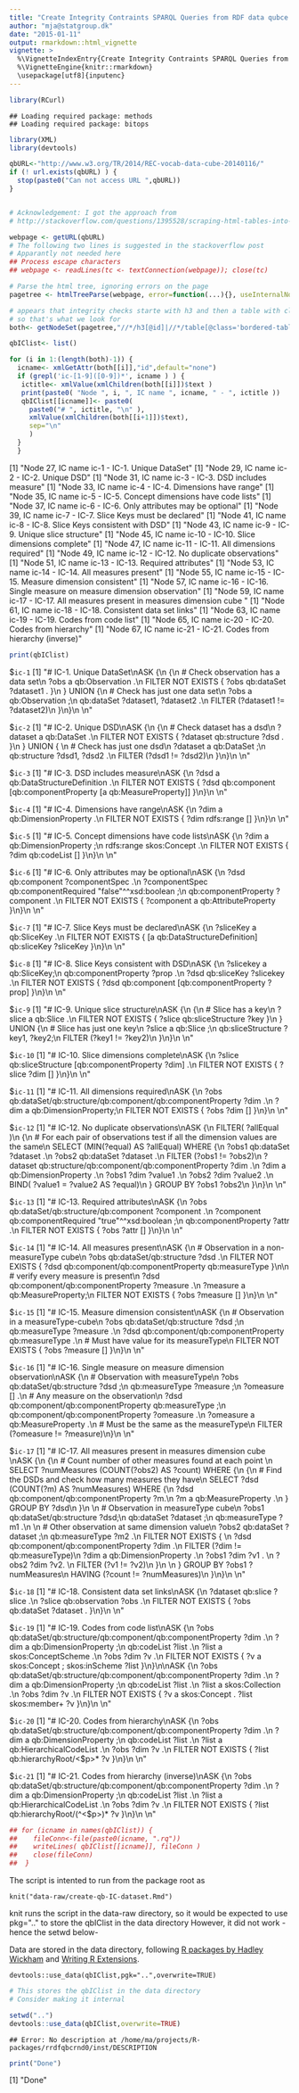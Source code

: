 ```yaml
---
title: "Create Integrity Contraints SPARQL Queries from RDF data qubce definition"
author: "mja@statgroup.dk"
date: "2015-01-11"
output: rmarkdown::html_vignette
vignette: >
  %\VignetteIndexEntry{Create Integrity Contraints SPARQL Queries from RDF data qubce definition}
  %\VignetteEngine{knitr::rmarkdown}
  \usepackage[utf8]{inputenc}
---
```



```r
library(RCurl)
```

```
## Loading required package: methods
## Loading required package: bitops
```

```r
library(XML)
library(devtools)

qbURL<-"http://www.w3.org/TR/2014/REC-vocab-data-cube-20140116/"
if (! url.exists(qbURL) ) {
  stop(paste0("Can not access URL ",qbURL))
}


# Acknowledgement: I got the approach from
# http://stackoverflow.com/questions/1395528/scraping-html-tables-into-r-data-frames-using-the-xml-package?lq=1

webpage <- getURL(qbURL)
# The following two lines is suggested in the stackoverflow post
# Apparantly not needed here
## Process escape characters
## webpage <- readLines(tc <- textConnection(webpage)); close(tc)

# Parse the html tree, ignoring errors on the page
pagetree <- htmlTreeParse(webpage, error=function(...){}, useInternalNodes = TRUE)

# appears that integrity checks starte with h3 and then a table with class bordered-table
# so that's what we look for
both<- getNodeSet(pagetree,"//*/h3[@id]|//*/table[@class='bordered-table']/tbody/tr/td/pre")

qbIClist<- list()

for (i in 1:(length(both)-1)) {
  icname<- xmlGetAttr(both[[i]],"id",default="none")
  if (grepl('ic-[1-9]([0-9])*', icname ) ) {
   ictitle<- xmlValue(xmlChildren(both[[i]])$text )
   print(paste0( "Node ", i, ", IC name ", icname, " - ", ictitle ))
   qbIClist[[icname]]<- paste0(
     paste0("# ", ictitle, "\n" ),
     xmlValue(xmlChildren(both[[i+1]])$text),
     sep="\n"
     )
  }
  }
```

[1] "Node 27, IC name ic-1 - IC-1.  Unique DataSet"
[1] "Node 29, IC name ic-2 - IC-2. Unique DSD"
[1] "Node 31, IC name ic-3 - IC-3. DSD includes measure"
[1] "Node 33, IC name ic-4 - IC-4. Dimensions have range"
[1] "Node 35, IC name ic-5 - IC-5. Concept dimensions have code lists"
[1] "Node 37, IC name ic-6 - IC-6. Only attributes may be optional"
[1] "Node 39, IC name ic-7 - IC-7. Slice Keys must be declared"
[1] "Node 41, IC name ic-8 - IC-8. Slice Keys consistent with DSD"
[1] "Node 43, IC name ic-9 - IC-9. Unique slice structure"
[1] "Node 45, IC name ic-10 - IC-10. Slice dimensions complete"
[1] "Node 47, IC name ic-11 - IC-11. All dimensions required"
[1] "Node 49, IC name ic-12 - IC-12. No duplicate observations"
[1] "Node 51, IC name ic-13 - IC-13. Required attributes"
[1] "Node 53, IC name ic-14 - IC-14. All measures present"
[1] "Node 55, IC name ic-15 - IC-15. Measure dimension consistent"
[1] "Node 57, IC name ic-16 - IC-16. Single measure on measure dimension observation"
[1] "Node 59, IC name ic-17 - IC-17. All measures present in measures dimension cube "
[1] "Node 61, IC name ic-18 - IC-18. Consistent data set links"
[1] "Node 63, IC name ic-19 - IC-19. Codes from code list"
[1] "Node 65, IC name ic-20 - IC-20. Codes from hierarchy"
[1] "Node 67, IC name ic-21 - IC-21. Codes from hierarchy (inverse)"

```r
print(qbIClist)
```

$`ic-1`
[1] "# IC-1.  Unique DataSet\nASK {\n  {\n    # Check observation has a data set\n    ?obs a qb:Observation .\n    FILTER NOT EXISTS { ?obs qb:dataSet ?dataset1 . }\n  } UNION {\n    # Check has just one data set\n    ?obs a qb:Observation ;\n       qb:dataSet ?dataset1, ?dataset2 .\n    FILTER (?dataset1 != ?dataset2)\n  }\n}\n    \n"

$`ic-2`
[1] "# IC-2. Unique DSD\nASK {\n  {\n    # Check dataset has a dsd\n    ?dataset a qb:DataSet .\n    FILTER NOT EXISTS { ?dataset qb:structure ?dsd . }\n  } UNION { \n    # Check has just one dsd\n    ?dataset a qb:DataSet ;\n       qb:structure ?dsd1, ?dsd2 .\n    FILTER (?dsd1 != ?dsd2)\n  }\n}\n    \n"

$`ic-3`
[1] "# IC-3. DSD includes measure\nASK {\n  ?dsd a qb:DataStructureDefinition .\n  FILTER NOT EXISTS { ?dsd qb:component [qb:componentProperty [a qb:MeasureProperty]] }\n}\n    \n"

$`ic-4`
[1] "# IC-4. Dimensions have range\nASK {\n  ?dim a qb:DimensionProperty .\n  FILTER NOT EXISTS { ?dim rdfs:range [] }\n}\n    \n"

$`ic-5`
[1] "# IC-5. Concept dimensions have code lists\nASK {\n  ?dim a qb:DimensionProperty ;\n       rdfs:range skos:Concept .\n  FILTER NOT EXISTS { ?dim qb:codeList [] }\n}\n    \n"

$`ic-6`
[1] "# IC-6. Only attributes may be optional\nASK {\n  ?dsd qb:component ?componentSpec .\n  ?componentSpec qb:componentRequired \"false\"^^xsd:boolean ;\n                 qb:componentProperty ?component .\n  FILTER NOT EXISTS { ?component a qb:AttributeProperty }\n}\n    \n"

$`ic-7`
[1] "# IC-7. Slice Keys must be declared\nASK {\n    ?sliceKey a qb:SliceKey .\n    FILTER NOT EXISTS { [a qb:DataStructureDefinition] qb:sliceKey ?sliceKey }\n}\n    \n"

$`ic-8`
[1] "# IC-8. Slice Keys consistent with DSD\nASK {\n  ?slicekey a qb:SliceKey;\n      qb:componentProperty ?prop .\n  ?dsd qb:sliceKey ?slicekey .\n  FILTER NOT EXISTS { ?dsd qb:component [qb:componentProperty ?prop] }\n}\n    \n"

$`ic-9`
[1] "# IC-9. Unique slice structure\nASK {\n  {\n    # Slice has a key\n    ?slice a qb:Slice .\n    FILTER NOT EXISTS { ?slice qb:sliceStructure ?key }\n  } UNION {\n    # Slice has just one key\n    ?slice a qb:Slice ;\n           qb:sliceStructure ?key1, ?key2;\n    FILTER (?key1 != ?key2)\n  }\n}\n    \n"

$`ic-10`
[1] "# IC-10. Slice dimensions complete\nASK {\n  ?slice qb:sliceStructure [qb:componentProperty ?dim] .\n  FILTER NOT EXISTS { ?slice ?dim [] }\n}\n    \n"

$`ic-11`
[1] "# IC-11. All dimensions required\nASK {\n    ?obs qb:dataSet/qb:structure/qb:component/qb:componentProperty ?dim .\n    ?dim a qb:DimensionProperty;\n    FILTER NOT EXISTS { ?obs ?dim [] }\n}\n    \n"

$`ic-12`
[1] "# IC-12. No duplicate observations\nASK {\n  FILTER( ?allEqual )\n  {\n    # For each pair of observations test if all the dimension values are the same\n    SELECT (MIN(?equal) AS ?allEqual) WHERE {\n        ?obs1 qb:dataSet ?dataset .\n        ?obs2 qb:dataSet ?dataset .\n        FILTER (?obs1 != ?obs2)\n        ?dataset qb:structure/qb:component/qb:componentProperty ?dim .\n        ?dim a qb:DimensionProperty .\n        ?obs1 ?dim ?value1 .\n        ?obs2 ?dim ?value2 .\n        BIND( ?value1 = ?value2 AS ?equal)\n    } GROUP BY ?obs1 ?obs2\n  }\n}\n    \n"

$`ic-13`
[1] "# IC-13. Required attributes\nASK {\n    ?obs qb:dataSet/qb:structure/qb:component ?component .\n    ?component qb:componentRequired \"true\"^^xsd:boolean ;\n               qb:componentProperty ?attr .\n    FILTER NOT EXISTS { ?obs ?attr [] }\n}\n    \n"

$`ic-14`
[1] "# IC-14. All measures present\nASK {\n    # Observation in a non-measureType cube\n    ?obs qb:dataSet/qb:structure ?dsd .\n    FILTER NOT EXISTS { ?dsd qb:component/qb:componentProperty qb:measureType }\n\n    # verify every measure is present\n    ?dsd qb:component/qb:componentProperty ?measure .\n    ?measure a qb:MeasureProperty;\n    FILTER NOT EXISTS { ?obs ?measure [] }\n}\n    \n"

$`ic-15`
[1] "# IC-15. Measure dimension consistent\nASK {\n    # Observation in a measureType-cube\n    ?obs qb:dataSet/qb:structure ?dsd ;\n         qb:measureType ?measure .\n    ?dsd qb:component/qb:componentProperty qb:measureType .\n    # Must have value for its measureType\n    FILTER NOT EXISTS { ?obs ?measure [] }\n}\n    \n"

$`ic-16`
[1] "# IC-16. Single measure on measure dimension observation\nASK {\n    # Observation with measureType\n    ?obs qb:dataSet/qb:structure ?dsd ;\n         qb:measureType ?measure ;\n         ?omeasure [] .\n    # Any measure on the observation\n    ?dsd qb:component/qb:componentProperty qb:measureType ;\n         qb:component/qb:componentProperty ?omeasure .\n    ?omeasure a qb:MeasureProperty .\n    # Must be the same as the measureType\n    FILTER (?omeasure != ?measure)\n}\n    \n"

$`ic-17`
[1] "# IC-17. All measures present in measures dimension cube \nASK {\n  {\n      # Count number of other measures found at each point \n      SELECT ?numMeasures (COUNT(?obs2) AS ?count) WHERE {\n          {\n              # Find the DSDs and check how many measures they have\n              SELECT ?dsd (COUNT(?m) AS ?numMeasures) WHERE {\n                  ?dsd qb:component/qb:componentProperty ?m.\n                  ?m a qb:MeasureProperty .\n              } GROUP BY ?dsd\n          }\n        \n          # Observation in measureType cube\n          ?obs1 qb:dataSet/qb:structure ?dsd;\n                qb:dataSet ?dataset ;\n                qb:measureType ?m1 .\n    \n          # Other observation at same dimension value\n          ?obs2 qb:dataSet ?dataset ;\n                qb:measureType ?m2 .\n          FILTER NOT EXISTS { \n              ?dsd qb:component/qb:componentProperty ?dim .\n              FILTER (?dim != qb:measureType)\n              ?dim a qb:DimensionProperty .\n              ?obs1 ?dim ?v1 . \n              ?obs2 ?dim ?v2. \n              FILTER (?v1 != ?v2)\n          }\n          \n      } GROUP BY ?obs1 ?numMeasures\n        HAVING (?count != ?numMeasures)\n  }\n}\n    \n"

$`ic-18`
[1] "# IC-18. Consistent data set links\nASK {\n    ?dataset qb:slice       ?slice .\n    ?slice   qb:observation ?obs .\n    FILTER NOT EXISTS { ?obs qb:dataSet ?dataset . }\n}\n    \n"

$`ic-19`
[1] "# IC-19. Codes from code list\nASK {\n    ?obs qb:dataSet/qb:structure/qb:component/qb:componentProperty ?dim .\n    ?dim a qb:DimensionProperty ;\n        qb:codeList ?list .\n    ?list a skos:ConceptScheme .\n    ?obs ?dim ?v .\n    FILTER NOT EXISTS { ?v a skos:Concept ; skos:inScheme ?list }\n}\n\nASK {\n    ?obs qb:dataSet/qb:structure/qb:component/qb:componentProperty ?dim .\n    ?dim a qb:DimensionProperty ;\n        qb:codeList ?list .\n    ?list a skos:Collection .\n    ?obs ?dim ?v .\n    FILTER NOT EXISTS { ?v a skos:Concept . ?list skos:member+ ?v }\n}\n    \n"

$`ic-20`
[1] "# IC-20. Codes from hierarchy\nASK {\n    ?obs qb:dataSet/qb:structure/qb:component/qb:componentProperty ?dim .\n    ?dim a qb:DimensionProperty ;\n        qb:codeList ?list .\n    ?list a qb:HierarchicalCodeList .\n    ?obs ?dim ?v .\n    FILTER NOT EXISTS { ?list qb:hierarchyRoot/<$p>* ?v }\n}\n    \n"

$`ic-21`
[1] "# IC-21. Codes from hierarchy (inverse)\nASK {\n    ?obs qb:dataSet/qb:structure/qb:component/qb:componentProperty ?dim .\n    ?dim a qb:DimensionProperty ;\n         qb:codeList ?list .\n    ?list a qb:HierarchicalCodeList .\n    ?obs ?dim ?v .\n    FILTER NOT EXISTS { ?list qb:hierarchyRoot/(^<$p>)* ?v }\n}\n    \n"

```r
## for (icname in names(qbIClist)) {
##    fileConn<-file(paste0(icname, ".rq"))
##    writeLines( qbIClist[[icname]], fileConn )
##    close(fileConn)
##  }
```

The script is intented to run from the package root as
```
knit("data-raw/create-qb-IC-dataset.Rmd")
```

knit runs the script in the data-raw directory, so it would be
expected to use pkg=".." to store the qbIClist in the data directory
However, it did not work - hence the setwd below-

Data are stored in the data directory, following [R packages by Hadley Wickham](http://r-pkgs.had.co.nz/data.html) and [Writing R Extensions](http://cran.r-project.org/doc/manuals/R-exts.pdf).

```
devtools::use_data(qbIClist,pgk="..",overwrite=TRUE)
```


```r
# This stores the qbIClist in the data directory
# Consider making it internal

setwd("..")
devtools::use_data(qbIClist,overwrite=TRUE)
```

```
## Error: No description at /home/ma/projects/R-packages/rrdfqbcrnd0/inst/DESCRIPTION
```

```r
print("Done")
```

[1] "Done"
